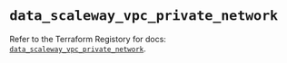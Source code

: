 # `data_scaleway_vpc_private_network`

Refer to the Terraform Registory for docs: [`data_scaleway_vpc_private_network`](https://registry.terraform.io/providers/scaleway/scaleway/2.18.0/docs/data-sources/vpc_private_network).
